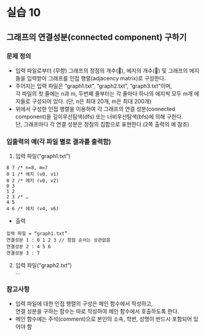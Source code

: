 # 실습 10  
## 그래프의 연결성분(connected component) 구하기  
### 문제 정의  
* 입력 파일로부터 (무향) 그래프의 정점의 개수(􀢔), 에지의 개수(􀢓) 및 그래프의 에지들을 입력받아 그래프를 인접 행렬(adjacency matrix)로 구성한다.  
* 주어지는 입력 파일은 “graph1.txt”, “graph2.txt”, “graph3.txt”이며,  
각 파일의 첫 줄에는 n과 m, 두번째 줄부터는 각 줄마다 하나의 에지씩 모두 m개 에지들로 구성되어 있다. (단, n은 최대 20개, m은 최대 200개)  
* 위에서 구성한 인접 행렬을 이용하여 각 그래프의 연결 성분(connected component)을 깊이우선탐색(dfs) 또는 너비우선탐색(bfs)에 의해 구한다.  
단, 그래프마다 각 연결 성분은 정점의 집합으로 표현한다.(2쪽 출력의 예 참조)  

### 입출력의 예(각 파일 별로 결과를 출력함)
1. 입력 파일(“graph1.txt”)  
```
8 7 /* n=8, m=7
0 1 /* 에지 (v0, v1)
0 2 /* 에지 (v0, v2)
0 3
1 2
2 3 /* …
4 5
4 6 /* 에지 (v4, v6)
```

* 출력  
```
입력 파일 = “graph1.txt”
연결성분 1 : 0 1 2 3 // 정점 순서는 상관없음
연결성분 2 : 4 5 6
연결성분 3 : 7
```

2. 입력 파일(“graph2.txt”)  
…  

### 참고사항  
* 입력 파일에 대한 인접 행렬의 구성은 메인 함수에서 작성하고,  
연결 성분을 구하는 함수는 따로 작성하여 메인 함수에서 호출하도록 한다.  
* 메인 함수에는 주석(comment)으로 본인의 소속, 학번, 성명이 반드시 포함되어 있어야 함  
